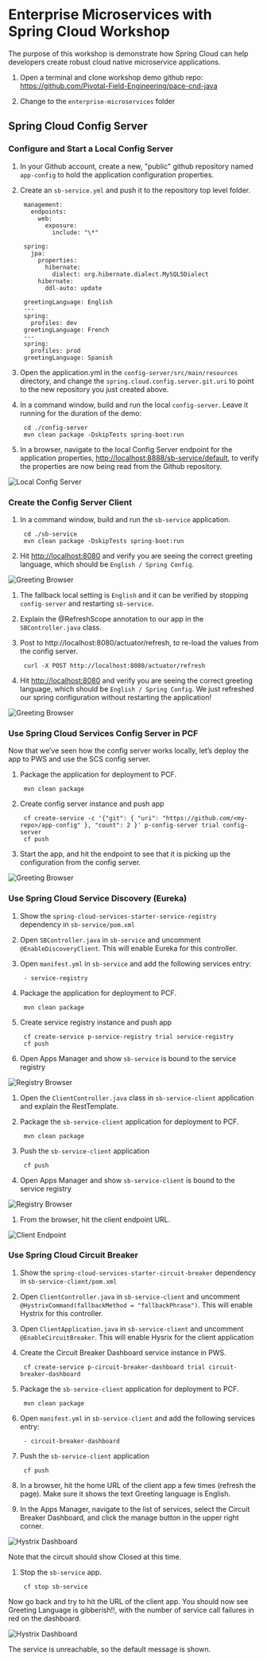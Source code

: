 # Enterprise Microservices with Spring Cloud Workshop

The purpose of this workshop is demonstrate how Spring Cloud can help
developers create robust cloud native microservice applications.

1. Open a terminal and clone workshop demo github repo: <https://github.com/Pivotal-Field-Engineering/pace-cnd-java>

1. Change to the `enterprise-microservices` folder

## Spring Cloud Config Server

### Configure and Start a Local Config Server

1. In your Github account, create a new, "public" github
repository named `app-config` to hold the application configuration properties.

1. Create an `sb-service.yml` and push it to the repository top
level folder.

        management:
          endpoints:
            web:
              exposure:
                include: "\*"

        spring:
          jpa:
            properties:
              hibernate:
                dialect: org.hibernate.dialect.MySQL5Dialect
            hibernate:
              ddl-auto: update

        greetingLanguage: English
        ---
        spring:
          profiles: dev
        greetingLanguage: French
        ---
        spring:
          profiles: prod
        greetingLanguage: Spanish

1. Open the application.yml in the `config-server/src/main/resources`
directory, and change the  `spring.cloud.config.server.git.uri` to point to the new
repository you just created above.

1. In a command window, build and run the local `config-server`.
Leave it running for the duration of the demo:

        cd ./config-server
        mvn clean package -DskipTests spring-boot:run

1. In a browser, navigate to the local Config Server endpoint for the application properties,
<http://localhost:8888/sb-service/default>, to verify the properties are now
being read from the Github repository.

  ![Local Config Server](local-config-server.png)

### Create the Config Server Client

1. In a command window, build and run the `sb-service` application.

        cd ./sb-service
        mvn clean package -DskipTests spring-boot:run

1. Hit <http://localhost:8080> and verify you are
seeing the correct greeting language, which should be `English / Spring Config`.

  ![Greeting Browser](greeting-lang.png)

1. The fallback local setting is `English` and it can be verified by stopping `config-server`
and restarting `sb-service`.

1. Explain the @RefreshScope annotation to our app in the `SBController.java` class.

1. Post to http://localhost:8080/actuator/refresh, to re-load the values from the config server.

        curl -X POST http://localhost:8080/actuator/refresh

1. Hit <http://localhost:8080> and verify you are
seeing the correct greeting language, which should be `English / Spring Config`.
We just refreshed our spring configuration without restarting the application!

  ![Greeting Browser](greeting-lang.png)

### Use Spring Cloud Services Config Server in PCF

Now that we’ve seen how the config server works locally, let’s deploy the app to PWS
and use the SCS config server.

1. Package the application for deployment to PCF.

        mvn clean package

1. Create config server instance and push app

        cf create-service -c '{"git": { "uri": "https://github.com/<my-repo>/app-config" }, "count": 2 }' p-config-server trial config-server
        cf push

1. Start the app, and hit the endpoint to see that it is picking up the configuration from the config server.

  ![Greeting Browser](greeting-lang.png)

### Use Spring Cloud Service Discovery (Eureka)

1. Show the `spring-cloud-services-starter-service-registry` dependency in `sb-service/pom.xml`

1. Open `SBController.java` in `sb-service` and uncomment `@EnableDiscoveryClient`. This will enable Eureka
for this controller.

1. Open `manifest.yml` in `sb-service` and add the following services entry:

        - service-registry

1. Package the application for deployment to PCF.

        mvn clean package

1. Create service registry instance and push app

        cf create-service p-service-registry trial service-registry
        cf push

1. Open Apps Manager and show `sb-service` is bound to the service registry

  ![Registry Browser](service-registry.png)

1. Open the `ClientController.java` class in `sb-service-client` application and
explain the RestTemplate.

1. Package the `sb-service-client` application for deployment to PCF.

        mvn clean package

1. Push the `sb-service-client` application

        cf push

1. Open Apps Manager and show `sb-service-client` is bound to the service registry

  ![Registry Browser](service-registry2.png)

1. From the browser, hit the client endpoint URL.

  ![Client Endpoint](service-client.png)

### Use Spring Cloud Circuit Breaker

1. Show the `spring-cloud-services-starter-circuit-breaker` dependency in `sb-service-client/pom.xml`

1. Open `ClientController.java` in `sb-service-client` and uncomment `@HystrixCommand(fallbackMethod = "fallbackPhrase")`.
This will enable Hystrix for this controller.

1. Open `ClientApplication.java` in `sb-service-client` and uncomment `@EnableCircuitBreaker`. This
will enable Hysrix for the client application

1. Create the Circuit Breaker Dashboard service instance in PWS.

        cf create-service p-circuit-breaker-dashboard trial circuit-breaker-dashboard

1. Package the `sb-service-client` application for deployment to PCF.

        mvn clean package

1. Open `manifest.yml` in `sb-service-client` and add the following services entry:

        - circuit-breaker-dashboard

1. Push the `sb-service-client` application

        cf push

1. In a browser, hit the home URL of the client app a few times (refresh the page). Make sure it shows the
text Greeting language is English.

1. In the Apps Manager, navigate to the list of services, select the Circuit Breaker Dashboard, and click the manage
button in the upper right corner.

  ![Hystrix Dashboard](circuit-breaker-closed.png)

  Note that the circuit should show Closed at this time.

1. Stop the `sb-service` app.

        cf stop sb-service

  Now go back and try to hit the URL of the client app. You should now see Greeting Language is gibberish!!, with the number of service call failures in red on the dashboard.

  ![Hystrix Dashboard](circuit-breaker-open.png)

  The service is unreachable, so the default message is shown.

